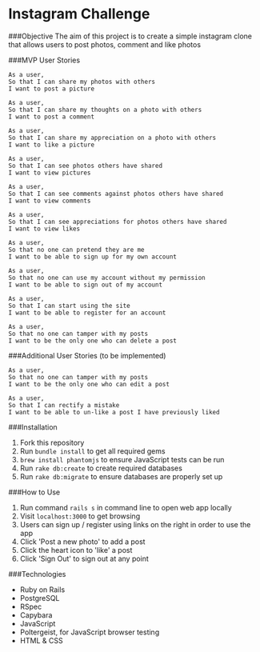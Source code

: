 # Instagram Challenge

###Objective
The aim of this project is to create a simple instagram clone that allows users to post photos, comment and like photos

###MVP User Stories

```
As a user,
So that I can share my photos with others
I want to post a picture

As a user,
So that I can share my thoughts on a photo with others
I want to post a comment

As a user,
So that I can share my appreciation on a photo with others
I want to like a picture

As a user,
So that I can see photos others have shared
I want to view pictures

As a user,
So that I can see comments against photos others have shared
I want to view comments

As a user,
So that I can see appreciations for photos others have shared
I want to view likes

As a user,
So that no one can pretend they are me
I want to be able to sign up for my own account

As a user,
So that no one can use my account without my permission
I want to be able to sign out of my account

As a user,
So that I can start using the site
I want to be able to register for an account

As a user,
So that no one can tamper with my posts
I want to be the only one who can delete a post
```

###Additional User Stories (to be implemented)
```
As a user,
So that no one can tamper with my posts
I want to be the only one who can edit a post

As a user,
So that I can rectify a mistake
I want to be able to un-like a post I have previously liked
```

###Installation
1. Fork this repository
2. Run `bundle install` to get all required gems
3. `brew install phantomjs` to ensure JavaScript tests can be run
4. Run `rake db:create` to create required databases
5. Run `rake db:migrate` to ensure databases are properly set up

###How to Use
1. Run command `rails s` in command line to open web app locally
2. Visit `localhost:3000` to get browsing
3. Users can sign up / register using links on the right in order to use the app
4. Click 'Post a new photo' to add a post
5. Click the heart icon to 'like' a post
6. Click 'Sign Out' to sign out at any point

###Technologies
* Ruby on Rails
* PostgreSQL
* RSpec
* Capybara
* JavaScript
* Poltergeist, for JavaScript browser testing
* HTML & CSS
